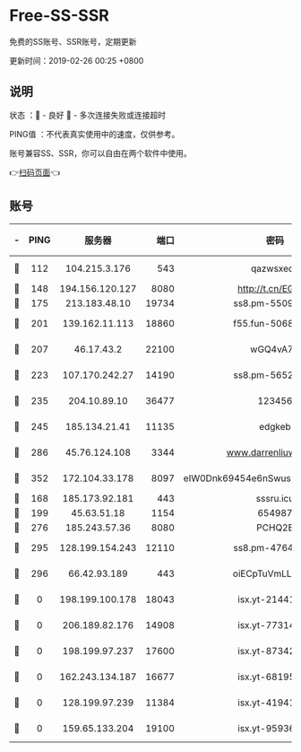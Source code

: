 # Free-SS-SSR

免费的SS账号、SSR账号，定期更新

更新时间：2019-02-26 00:25 +0800

## 说明

状态     ：🙂 - 良好 🙁 - 多次连接失败或连接超时

PING值   ：不代表真实使用中的速度，仅供参考。

账号兼容SS、SSR，你可以自由在两个软件中使用。

👉[扫码页面](https://liesauer.github.io/free-ss-ssr.github.io/)👈

## 账号

|-|PING|服务器|端口|密码|加密方式|区域|
|:----:|:----:|:-----:|-----:|:----:|:----:|:----:|
|🙂|112|104.215.3.176|543|qazwsxedc|aes-256-gcm|JP|
|🙂|148|194.156.120.127|8080|http://t.cn/EGJIyrl|rc4-md5|RU|
|🙂|175|213.183.48.10|19734|ss8.pm-55096385|rc4-md5|RU|
|🙂|201|139.162.11.113|18860|f55.fun-50686264|aes-256-cfb|SG|
|🙂|207|46.17.43.2|22100|wGQ4vA7D|aes-256-gcm|RU|
|🙂|223|107.170.242.27|14190|ss8.pm-56526890|aes-256-cfb|US|
|🙂|235|204.10.89.10|36477|123456|aes-256-cfb|US|
|🙂|245|185.134.21.41|11135|edgkeb|aes-256-cfb|GB|
|🙂|286|45.76.124.108|3344|www.darrenliuwei.com|aes-256-cfb|AU|
|🙂|352|172.104.33.178|8097|eIW0Dnk69454e6nSwuspv9DmS201tQ0D|aes-256-cfb|SG|
|🙂|168|185.173.92.181|443|sssru.icu|rc4-md5|RU|
|🙂|199|45.63.51.18|1154|654987|chacha20|US|
|🙂|276|185.243.57.36|8080|PCHQ2E|rc4-md5|US|
|🙂|295|128.199.154.243|12110|ss8.pm-47641220|aes-256-cfb|SG|
|🙂|296|66.42.93.189|443|oiECpTuVmLLxk4Ts|aes-256-cfb|US|
|🙁|0|198.199.100.178|18043|isx.yt-21441189|aes-256-cfb|US|
|🙁|0|206.189.82.176|14908|isx.yt-77314449|aes-256-cfb|SG|
|🙁|0|198.199.97.237|17600|isx.yt-87342097|aes-256-cfb|US|
|🙁|0|162.243.134.187|16677|isx.yt-68195372|aes-256-cfb|US|
|🙁|0|128.199.97.239|11384|isx.yt-41941480|aes-256-cfb|SG|
|🙁|0|159.65.133.204|19100|isx.yt-95936060|aes-256-cfb|SG|

